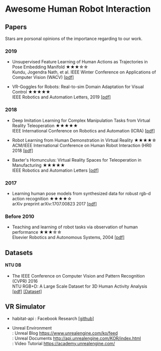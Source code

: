 

# Awesome Human Robot Interaction


## Papers
Stars are porsonal opinions of the importance regarding to our work.

### 2019
- Unsupervised Feature Learning of Human Actions as Trajectories in Pose Embedding Manifold ★★★☆☆  
Kundu, Jogendra Nath, et al. IEEE Winter Conference on Applications of Computer Vision (WACV) [[pdf]](https://ieeexplore.ieee.org/stamp/stamp.jsp?arnumber=8658966)  

- VR-Goggles for Robots: Real-to-sim Domain Adaptation for Visual Control ★★★★★  
IEEE Robotics and Automation Letters, 2019 [[pdf]](https://sites.google.com/view/zhang-tai-19ral-vrg/home)  

### 2018 
- Deep Imitation Learning for Complex Manipulation Tasks from Virtual Reality Teleoperation ★★★★★  
IEEE International Conference on Robotics and Automation (ICRA) [[pdf]](https://ieeexplore.ieee.org/stamp/stamp.jsp?arnumber=8461249)  

- Robot Learning from Human Demonstration in Virtual Reality ★★★★☆  
ACM/IEEE International Conference on Human Robot Interaction (HRI) 2018 [[pdf]](https://www.researchgate.net/publication/324825053_Robot_Learning_from_Human_Demonstration_in_Virtual_Reality)  

- Baxter's Homunculus: Virtual Reality Spaces for Teleoperation in Manufacturing  ★★★★★  
IEEE Robotics and Automation Letters [[pdf]](https://ieeexplore.ieee.org/stamp/stamp.jsp?tp=&arnumber=8003431)

### 2017
- Learning human pose models from synthesized data for robust rgb-d action recognition ★★★★☆  
arXiv preprint arXiv:1707.00823 2017 [[pdf]](https://arxiv.org/pdf/1707.00823.pdf)  

### Before 2010
- Teaching and learning of robot tasks via observation of human performance ★★★☆☆  
Elsevier Robotics and Autonomous Systems, 2004 [[pdf]](https://www.sciencedirect.com/science/article/pii/S0921889004000417)  


## Datasets


#### NTU DB
* The IEEE Conference on Computer Vision and Pattern Recognition (CVPR) 2016  
NTU RGB+D: A Large Scale Dataset for 3D Human Activity Analysis 
[[pdf]](https://arxiv.org/pdf/1604.02808.pdf) [[Dataset]](http://rose1.ntu.edu.sg/datasets/actionrecognition.asp)

## VR Simulator
*  habitat-api
: Facebook Research [[github]](https://github.com/facebookresearch/habitat-api)

- Unreal Environment  
: Unreal Blog  https://www.unrealengine.com/ko/feed  
: Unreal Documents http://api.unrealengine.com/KOR/index.html  
: Video Tutorial https://academy.unrealengine.com/

